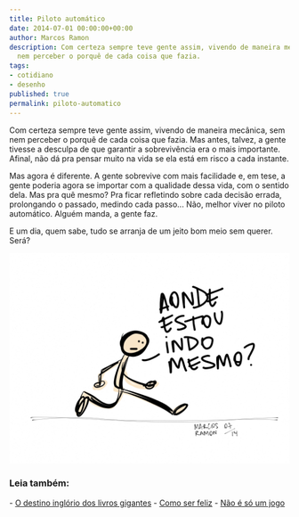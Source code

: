 ```yaml
---
title: Piloto automático
date: 2014-07-01 00:00:00+00:00
author: Marcos Ramon
description: Com certeza sempre teve gente assim, vivendo de maneira mecânica, sem
  nem perceber o porquê de cada coisa que fazia.
tags:
- cotidiano
- desenho
published: true
permalink: piloto-automatico
---
```

Com certeza sempre teve gente assim, vivendo de maneira mecânica, sem nem perceber o porquê de cada coisa que fazia. Mas antes, talvez, a gente tivesse a desculpa de que garantir a sobrevivência era o mais importante. Afinal, não dá pra pensar muito na vida se ela está em risco a cada instante.
     
Mas agora é diferente. A gente sobrevive com mais facilidade e, em tese, a gente poderia agora se importar com a qualidade dessa vida, com o sentido dela. Mas pra quê mesmo? Pra ficar refletindo sobre cada decisão errada, prolongando o passado, medindo cada passo... Não, melhor viver no piloto automático. Alguém manda, a gente faz.
     
E um dia, quem sabe, tudo se arranja de um jeito bom meio sem querer. Será?

<img src="/assets/img/piloto.png">



<h3>Leia também:</h3>
- <a href="/o-destino-inglorio-dos-livros-gigantes">O destino inglório dos livros gigantes</a>
- <a href="/como-ser-feliz">Como ser feliz</a>
- <a href="/nao-e-so-um-jogo">Não é só um jogo</a>
